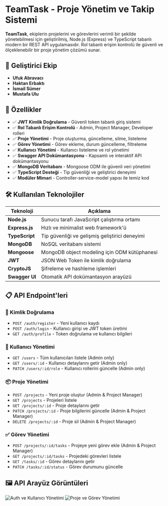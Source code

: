 # TeamTask - Proje Yönetim ve Takip Sistemi

**TeamTask**, ekiplerin projelerini ve görevlerini verimli bir şekilde yönetebilmesi için geliştirilmiş, Node.js (Express) ve TypeScript tabanlı modern bir REST API uygulamasıdır. Rol tabanlı erişim kontrolü ile güvenli ve ölçeklenebilir bir proje yönetim çözümü sunar.

## 👥 Geliştirici Ekip

- **Ufuk Abravacı**
- **Haktan Erbaktı**
- **İsmail Sümer**
- **Mustafa Ulu**

## 🚀 Özellikler

- ✅ **JWT Kimlik Doğrulama** - Güvenli token tabanlı giriş sistemi
- ✅ **Rol Tabanlı Erişim Kontrolü** - Admin, Project Manager, Developer rolleri
- ✅ **Proje Yönetimi** - Proje oluşturma, güncelleme, silme, listeleme
- ✅ **Görev Yönetimi** - Görev ekleme, durum güncelleme, filtreleme
- ✅ **Kullanıcı Yönetimi** - Kullanıcı listeleme ve rol yönetimi
- ✅ **Swagger API Dokümantasyonu** - Kapsamlı ve interaktif API dokümantasyonu
- ✅ **MongoDB Veritabanı** - Mongoose ODM ile güvenli veri yönetimi
- ✅ **TypeScript Desteği** - Tip güvenliği ve geliştirici deneyimi
- ✅ **Modüler Mimari** - Controller-service-model yapısı ile temiz kod

## 🛠️ Kullanılan Teknolojiler

| Teknoloji | Açıklama |
|-----------|----------|
| **Node.js** | Sunucu tarafı JavaScript çalıştırma ortamı |
| **Express.js** | Hızlı ve minimalist web framework'ü |
| **TypeScript** | Tip güvenliği ve gelişmiş geliştirici deneyimi |
| **MongoDB** | NoSQL veritabanı sistemi |
| **Mongoose** | MongoDB object modeling için ODM kütüphanesi |
| **JWT** | JSON Web Token ile kimlik doğrulama |
| **CryptoJS** | Şifreleme ve hashleme işlemleri |
| **Swagger UI** | Otomatik API dokümantasyon arayüzü |


## 📋 API Endpoint'leri

### 🔐 Kimlik Doğrulama
- `POST /auth/register` - Yeni kullanıcı kaydı
- `POST /auth/login` - Kullanıcı girişi ve JWT token üretimi
- `GET /auth/profile` - Token doğrulama ve kullanıcı bilgileri

### 👥 Kullanıcı Yönetimi
- `GET /users` - Tüm kullanıcıları listele (Admin only)
- `GET /users/:id` - Kullanıcı detaylarını getir (Admin only)
- `PATCH /users/:id/role` - Kullanıcı rollerini güncelle (Admin only)

### 📦 Proje Yönetimi
- `POST /projects` - Yeni proje oluştur (Admin & Project Manager)
- `GET /projects` - Projeleri listele
- `GET /projects/:id` - Proje detaylarını getir
- `PATCH /projects/:id` - Proje bilgilerini güncelle (Admin & Project Manager)
- `DELETE /projects/:id` - Proje sil (Admin & Project Manager)

### ✅ Görev Yönetimi
- `POST /projects/:id/tasks` - Projeye yeni görev ekle (Admin & Project Manager)
- `GET /projects/:id/tasks` - Projedeki görevleri listele
- `GET /tasks/:id` - Görev detaylarını getir
- `PATCH /tasks/:id/status` - Görev durumunu güncelle

## 🖼️ API Arayüz Görüntüleri

![Auth ve Kullanıcı Yönetimi](./screenshots/auth_user.png)
![Proje ve Görev Yönetimi](./screenshots/projectmanagement_taskmanagement.png)